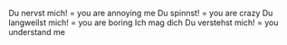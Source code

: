 
Du nervst mich! = you are annoying me
Du spinnst! = you are crazy
Du langweilst mich! = you are boring
Ich mag dich 
Du verstehst mich! = you understand me